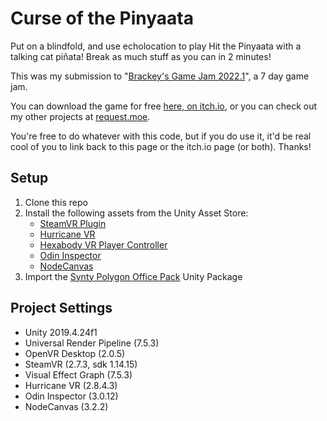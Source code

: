 # Curse of the Pinyaata

Put on a blindfold, and use echolocation to play Hit the Pinyaata with a talking cat piñata! Break as much stuff as you can in 2 minutes!



This was my submission to "[Brackey's Game Jam 2022.1](https://itch.io/jam/brackeys-7)", a 7 day game jam.

You can download the game for free [here, on itch.io](https://request.itch.io/curse-of-the-pinyaata),
or you can check out my other projects at [request.moe](https://request.moe).

You're free to do whatever with this code, but if you do use it, it'd be real cool of you to link back to this page or the itch.io page (or both). Thanks!

## Setup

  1. Clone this repo
  2. Install the following assets from the Unity Asset Store:
     * [SteamVR Plugin](https://assetstore.unity.com/packages/tools/integration/steamvr-plugin-32647)
     * [Hurricane VR](https://assetstore.unity.com/packages/tools/physics/hurricane-vr-physics-interaction-toolkit-177300)
     * [Hexabody VR Player Controller](https://assetstore.unity.com/packages/tools/physics/hexabody-vr-player-controller-185521)
     * [Odin Inspector](https://assetstore.unity.com/packages/tools/utilities/odin-inspector-and-serializer-89041)
     * [NodeCanvas](https://nodecanvas.paradoxnotion.com/)
  3. Import the [Synty Polygon Office Pack](https://syntystore.com/products/polygon-office-pack) Unity Package


## Project Settings 

- Unity 2019.4.24f1
- Universal Render Pipeline (7.5.3)
- OpenVR Desktop (2.0.5)
- SteamVR (2.7.3, sdk 1.14.15)
- Visual Effect Graph (7.5.3)
- Hurricane VR (2.8.4.3)
- Odin Inspector (3.0.12)
- NodeCanvas (3.2.2)

